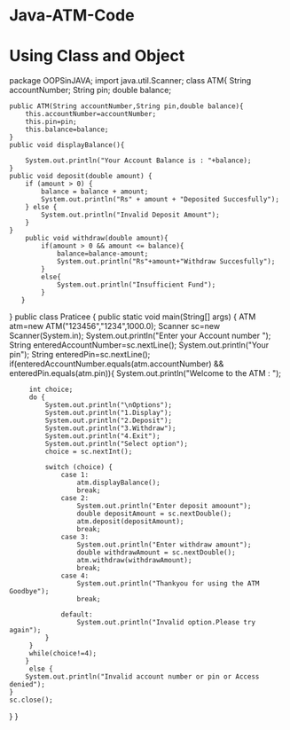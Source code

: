 # Java-ATM-Code
# Using Class and Object

package OOPSinJAVA;
import java.util.Scanner;
class ATM{
     String accountNumber;
     String pin;
     double balance;

    public ATM(String accountNumber,String pin,double balance){
        this.accountNumber=accountNumber;
        this.pin=pin;
        this.balance=balance;
    }
    public void displayBalance(){
        
        System.out.println("Your Account Balance is : "+balance);
    }
    public void deposit(double amount) {
        if (amount > 0) {
            balance = balance + amount;
            System.out.println("Rs" + amount + "Deposited Succesfully");
        } else {
            System.out.println("Invalid Deposit Amount");
        }
    }
        public void withdraw(double amount){
            if(amount > 0 && amount <= balance){
                balance=balance-amount;
                System.out.println("Rs"+amount+"Withdraw Succesfully");
            }
            else{
                System.out.println("Insufficient Fund");
            }
       }
  }
public class Praticee {
    public static void main(String[] args) {
        ATM atm=new ATM("123456","1234",1000.0);
        Scanner sc=new Scanner(System.in);
        System.out.println("Enter your Account number ");
        String enteredAccountNumber=sc.nextLine();
        System.out.println("Your pin");
        String enteredPin=sc.nextLine();
        if(enteredAccountNumber.equals(atm.accountNumber) && enteredPin.equals(atm.pin)){
            System.out.println("Welcome to the ATM : ");

         int choice;
         do {
             System.out.println("\nOptions");
             System.out.println("1.Display");
             System.out.println("2.Deposit");
             System.out.println("3.Withdraw");
             System.out.println("4.Exit");
             System.out.println("Select option");
             choice = sc.nextInt();

             switch (choice) {
                 case 1:
                     atm.displayBalance();
                     break;
                 case 2:
                     System.out.println("Enter deposit amoount");
                     double depositAmount = sc.nextDouble();
                     atm.deposit(depositAmount);
                     break;
                 case 3:
                     System.out.println("Enter withdraw amount");
                     double withdrawAmount = sc.nextDouble();
                     atm.withdraw(withdrawAmount);
                     break;
                 case 4:
                     System.out.println("Thankyou for using the ATM Goodbye");
                     break;

                 default:
                     System.out.println("Invalid option.Please try again");
             }
         }
         while(choice!=4);
        }
         else {
        System.out.println("Invalid account number or pin or Access denied");
    }
    sc.close();
}
}

